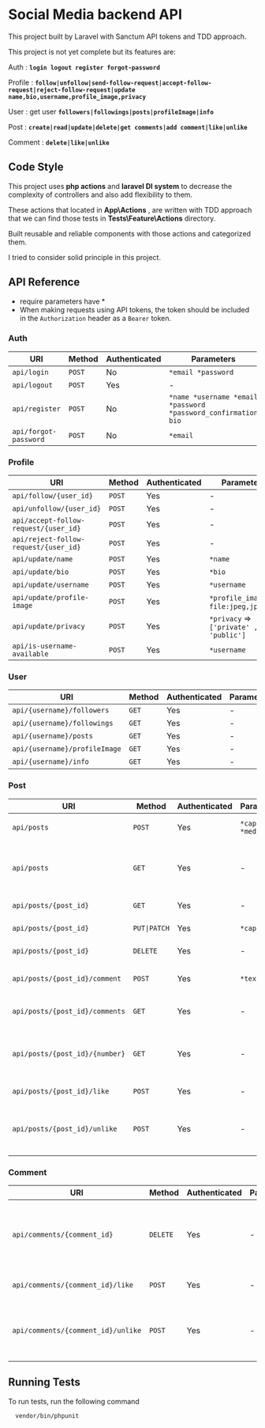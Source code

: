 
# Social Media backend API

This project built by Laravel with Sanctum API tokens and TDD approach.

This project is not yet complete but its features are:


Auth    : **`login logout register forgot-password`**

Profile : **`follow|unfollow|send-follow-request|accept-follow-request|reject-follow-request|update name,bio,username,profile_image,privacy`**  

User    : get user **`followers|followings|posts|profileImage|info`**  

Post    : **`create|read|update|delete|get comments|add comment|like|unlike`**  

Comment : **`delete|like|unlike`**


## Code Style

This project uses **php actions** and **laravel DI system** to decrease the complexity of controllers and also add flexibility to them.

These actions that located in **App\Actions** , are written with TDD approach that we can find those tests in **Tests\Feature\Actions** directory.

Built reusable and reliable components with those actions and categorized them.

I tried to consider solid principle in this project.
## API Reference
* require parameters have *
* When making requests using API tokens, the token should be included in the `Authorization` header as a `Bearer` token.

### Auth

| URI                   	| Method 	| Authenticated 	| Parameters                                                              	|
|-----------------------	|--------	|---------------	|-------------------------------------------------------------------------	|
| `api/login`           	| `POST` 	| No            	| `*email *password`                                                    	|
| `api/logout`          	| `POST` 	| Yes           	| -                                                                     	|
| `api/register`        	| `POST` 	| No            	| `*name *username *email *password *password_confirmation` `bio`       	|
| `api/forgot-password` 	| `POST` 	| No            	| `*email`                                                                	|


### Profile 

| URI                                   	| Method 	| Authenticated 	| Parameters                             	|
|---------------------------------------	|--------	|---------------	|-----------------------------------------	|
| `api/follow/{user_id}`                	| `POST` 	| Yes           	| -                                       	|
| `api/unfollow/{user_id}`              	| `POST` 	| Yes           	| -                                       	|
| `api/accept-follow-request/{user_id}` 	| `POST` 	| Yes           	| -                                       	|
| `api/reject-follow-request/{user_id}` 	| `POST` 	| Yes           	| -                                       	|
| `api/update/name`                     	| `POST` 	| Yes           	| `*name`                                 	|
| `api/update/bio`                      	| `POST` 	| Yes           	| `*bio`                                  	|
| `api/update/username`                 	| `POST` 	| Yes           	| `*username`                             	|
| `api/update/profile-image`            	| `POST` 	| Yes           	| `*profile_image` => `file:jpeg,jpg,png` 	|
| `api/update/privacy`                      | `POST`    | Yes               |`*privacy` => `['private' , 'public']`     |
| `api/is-username-available`           	| `POST` 	| Yes           	| `*username`                             	|


###  User 

| URI                           	| Method 	| Authenticated 	| Parameters 	|
|-------------------------------	|--------	|---------------	|------------	|
| `api/{username}/followers`    	| `GET`  	| Yes           	| -          	|
| `api/{username}/followings`   	| `GET`  	| Yes           	| -          	|
| `api/{username}/posts`        	| `GET`  	| Yes           	| -          	|
| `api/{username}/profileImage` 	| `GET`  	| Yes           	| -          	|
| `api/{username}/info`         	| `GET`  	| Yes           	| -          	|


### Post 

| URI                            	| Method       	| Authenticated 	| Parameters          	| Description                                       	|
|--------------------------------	|--------------	|---------------	|----------------------	|---------------------------------------------------	|
| `api/posts`                    	| `POST`       	| Yes           	| `*caption *medias` 	| store a post `medias : jpeg , jpg`                	|
| `api/posts`                    	| `GET`        	| Yes           	| -                    	| retrieve posts for homepage **not implemented**   	|
| `api/posts/{post_id}`          	| `GET`        	| Yes           	| -                    	| retrieve `post_id` post                           	|
| `api/posts/{post_id}`          	| `PUT\|PATCH` 	| Yes           	| `*caption`           	| update `post_id` post                             	|
| `api/posts/{post_id}`          	| `DELETE`     	| Yes           	| -                    	| delete `post_id` post                             	|
| `api/posts/{post_id}/comment`  	| `POST`       	| Yes           	| `*text`              	| insert a comment to `post_id` post                	|
| `api/posts/{post_id}/comments` 	| `GET`        	| Yes           	| -                    	| retrieve all comments of `post_id` post           	|
| `api/posts/{post_id}/{number}` 	| `GET`        	| Yes           	| -                    	| retrieve media number `number` of `post_id` post  	|
| `api/posts/{post_id}/like`     	| `POST`       	| Yes           	| -                    	| like `post_id` post                               	|
| `api/posts/{post_id}/unlike`     	| `POST`       	| Yes           	| -                    	| unlike `post_id` post if you have liked that post 	|


### Comment

| URI                                	| Method   	| Authenticated 	| Parameters 	| Description                                                              	|
|------------------------------------	|----------	|---------------	|-------------	|--------------------------------------------------------------------------	|
| `api/comments/{comment_id}`        	| `DELETE` 	| Yes           	| -           	| delete `comment_id` comment if you have written it or you are post owner 	|
| `api/comments/{comment_id}/like`   	| `POST`   	| Yes           	| -           	| like `comment_id` comment                                                	|
| `api/comments/{comment_id}/unlike` 	| `POST`   	| Yes           	| -           	| unlike `comment_id` comment if you have liked that comment               	|

## Running Tests

To run tests, run the following command

```bash
  vendor/bin/phpunit
```

